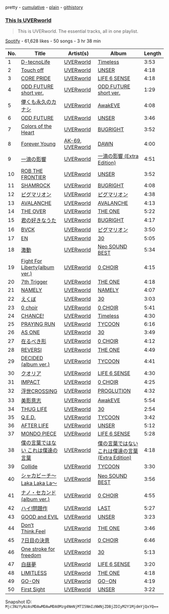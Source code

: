 pretty - [cumulative](/playlists/cumulative/37i9dQZF1DZ06evO3KBMI1.md) - [plain](/playlists/plain/37i9dQZF1DZ06evO3KBMI1) - [githistory](https://github.githistory.xyz/mackorone/spotify-playlist-archive/blob/main/playlists/plain/37i9dQZF1DZ06evO3KBMI1)

### [This Is UVERworld](https://open.spotify.com/playlist/37i9dQZF1DZ06evO3KBMI1)

> This is UVERworld\. The essential tracks, all in one playlist.

[Spotify](https://open.spotify.com/user/spotify) - 61,628 likes - 50 songs - 3 hr 38 min

| No. | Title | Artist(s) | Album | Length |
|---|---|---|---|---|
| 1 | [D\-tecnoLife](https://open.spotify.com/track/3eyxh8xkW0X7k1FSHlAatt) | [UVERworld](https://open.spotify.com/artist/6m14xgA0m3w92UM7ujJgky) | [Timeless](https://open.spotify.com/album/5N2L30egSMusfrCvRHlYV0) | 3:53 |
| 2 | [Touch off](https://open.spotify.com/track/7CSTVNXkW2AbmNktlP1hi2) | [UVERworld](https://open.spotify.com/artist/6m14xgA0m3w92UM7ujJgky) | [UNSER](https://open.spotify.com/album/5HV9QkpAM1knGp8FjdLWf8) | 4:18 |
| 3 | [CORE PRIDE](https://open.spotify.com/track/55n4sFy8tjysBcCjQFwX3A) | [UVERworld](https://open.spotify.com/artist/6m14xgA0m3w92UM7ujJgky) | [LIFE 6 SENSE](https://open.spotify.com/album/3a0Fm0IirSryLjMpfPXldU) | 4:18 |
| 4 | [ODD FUTURE short ver.](https://open.spotify.com/track/5tXOuIoDO0ZtGLijEOD6HZ) | [UVERworld](https://open.spotify.com/artist/6m14xgA0m3w92UM7ujJgky) | [ODD FUTURE short ver.](https://open.spotify.com/album/276iqWzPw3i8uGdvoDzMsN) | 1:29 |
| 5 | [儚くも永久のカナシ](https://open.spotify.com/track/3nIxNymArWd7kIL4kGb6er) | [UVERworld](https://open.spotify.com/artist/6m14xgA0m3w92UM7ujJgky) | [AwakEVE](https://open.spotify.com/album/6EhXaQfpmGjj9DVN8qdgjS) | 4:08 |
| 6 | [ODD FUTURE](https://open.spotify.com/track/5tHp131qFB3T7e01x1xsO2) | [UVERworld](https://open.spotify.com/artist/6m14xgA0m3w92UM7ujJgky) | [UNSER](https://open.spotify.com/album/5HV9QkpAM1knGp8FjdLWf8) | 3:46 |
| 7 | [Colors of the Heart](https://open.spotify.com/track/7vPKB0XXYhWsTjyZ8DAId8) | [UVERworld](https://open.spotify.com/artist/6m14xgA0m3w92UM7ujJgky) | [BUGRIGHT](https://open.spotify.com/album/5RaSi1ceZ2H2i8cmhdhmFe) | 3:52 |
| 8 | [Forever Young](https://open.spotify.com/track/1lq7KJ0TY8sTxazl6y68YW) | [AK\-69](https://open.spotify.com/artist/4Wet9Sqa5LrEjBeV4k6edh), [UVERworld](https://open.spotify.com/artist/6m14xgA0m3w92UM7ujJgky) | [DAWN](https://open.spotify.com/album/5clOVOw7JaQdfBOP1aboZ3) | 4:00 |
| 9 | [一滴の影響](https://open.spotify.com/track/6a8zOePRBenXtHq2AY49xB) | [UVERworld](https://open.spotify.com/artist/6m14xgA0m3w92UM7ujJgky) | [一滴の影響 \(Extra Edition\)](https://open.spotify.com/album/0faHUWjxWLIjiTA8xfs7tq) | 4:51 |
| 10 | [ROB THE FRONTIER](https://open.spotify.com/track/0vgQEQxb49LCKEH5Gg7E4z) | [UVERworld](https://open.spotify.com/artist/6m14xgA0m3w92UM7ujJgky) | [UNSER](https://open.spotify.com/album/5HV9QkpAM1knGp8FjdLWf8) | 3:52 |
| 11 | [SHAMROCK](https://open.spotify.com/track/5M6hrn7yus9MefXLBnCCVA) | [UVERworld](https://open.spotify.com/artist/6m14xgA0m3w92UM7ujJgky) | [BUGRIGHT](https://open.spotify.com/album/5RaSi1ceZ2H2i8cmhdhmFe) | 4:08 |
| 12 | [ピグマリオン](https://open.spotify.com/track/0rpOxMN9wo0iYdlT6q5yik) | [UVERworld](https://open.spotify.com/artist/6m14xgA0m3w92UM7ujJgky) | [ピグマリオン](https://open.spotify.com/album/6FxKYNWnLnNquosFco0msC) | 4:38 |
| 13 | [AVALANCHE](https://open.spotify.com/track/5j5GxdQl506TDP8nSkRD8x) | [UVERworld](https://open.spotify.com/artist/6m14xgA0m3w92UM7ujJgky) | [AVALANCHE](https://open.spotify.com/album/1rQTIzd2E969GJjCIv3sGR) | 4:13 |
| 14 | [THE OVER](https://open.spotify.com/track/0nrDopi0dvGmx0EdyWoDsv) | [UVERworld](https://open.spotify.com/artist/6m14xgA0m3w92UM7ujJgky) | [THE ONE](https://open.spotify.com/album/5TOpz67nIEIMwm5XM3Uskf) | 5:22 |
| 15 | [君の好きなうた](https://open.spotify.com/track/79nCnMMdc114kKQCcHNq3j) | [UVERworld](https://open.spotify.com/artist/6m14xgA0m3w92UM7ujJgky) | [BUGRIGHT](https://open.spotify.com/album/5RaSi1ceZ2H2i8cmhdhmFe) | 4:17 |
| 16 | [BVCK](https://open.spotify.com/track/0gJshpPlLWS2ErIRZNEmMm) | [UVERworld](https://open.spotify.com/artist/6m14xgA0m3w92UM7ujJgky) | [ピグマリオン](https://open.spotify.com/album/6FxKYNWnLnNquosFco0msC) | 3:50 |
| 17 | [EN](https://open.spotify.com/track/4uJWArBtdW2vclttyV2eCB) | [UVERworld](https://open.spotify.com/artist/6m14xgA0m3w92UM7ujJgky) | [30](https://open.spotify.com/album/3AWTTsNwOcoRXH5l2VDFg7) | 5:05 |
| 18 | [激動](https://open.spotify.com/track/2bB94ADjTpb7qavnp8NYQP) | [UVERworld](https://open.spotify.com/artist/6m14xgA0m3w92UM7ujJgky) | [Neo SOUND BEST](https://open.spotify.com/album/026YUzz3W2bYO1QNvgfrs6) | 5:34 |
| 19 | [Fight For Liberty\(album ver.\)](https://open.spotify.com/track/1r2OVpl2e5mVDApfqDzY9I) | [UVERworld](https://open.spotify.com/artist/6m14xgA0m3w92UM7ujJgky) | [0 CHOIR](https://open.spotify.com/album/64hkibORri9uiP4j6bucRY) | 4:15 |
| 20 | [7th Trigger](https://open.spotify.com/track/3ALiXA2sdQBuHotnGkEAoV) | [UVERworld](https://open.spotify.com/artist/6m14xgA0m3w92UM7ujJgky) | [THE ONE](https://open.spotify.com/album/5TOpz67nIEIMwm5XM3Uskf) | 4:18 |
| 21 | [NAMELY](https://open.spotify.com/track/0ZfWNX0kP9ofAjmTkpVSzJ) | [UVERworld](https://open.spotify.com/artist/6m14xgA0m3w92UM7ujJgky) | [NAMELY](https://open.spotify.com/album/37U1o22d174FbOHy59LsbK) | 4:07 |
| 22 | [えくぼ](https://open.spotify.com/track/1SjtklLoo3b72GS939fLTf) | [UVERworld](https://open.spotify.com/artist/6m14xgA0m3w92UM7ujJgky) | [30](https://open.spotify.com/album/3AWTTsNwOcoRXH5l2VDFg7) | 3:03 |
| 23 | [0 choir](https://open.spotify.com/track/0l0v2OwXowCmGOcPeIOcUP) | [UVERworld](https://open.spotify.com/artist/6m14xgA0m3w92UM7ujJgky) | [0 CHOIR](https://open.spotify.com/album/64hkibORri9uiP4j6bucRY) | 5:41 |
| 24 | [CHANCE!](https://open.spotify.com/track/6ASc0gMzq0KSiVB8WLPHCP) | [UVERworld](https://open.spotify.com/artist/6m14xgA0m3w92UM7ujJgky) | [Timeless](https://open.spotify.com/album/5N2L30egSMusfrCvRHlYV0) | 4:30 |
| 25 | [PRAYING RUN](https://open.spotify.com/track/373Npzs6cZkvW2hyILpONV) | [UVERworld](https://open.spotify.com/artist/6m14xgA0m3w92UM7ujJgky) | [TYCOON](https://open.spotify.com/album/2wRVWAzSEzmpOSObJnOZdo) | 6:16 |
| 26 | [AS ONE](https://open.spotify.com/track/3aOLlgI7uj7kByYd5PKfqf) | [UVERworld](https://open.spotify.com/artist/6m14xgA0m3w92UM7ujJgky) | [30](https://open.spotify.com/album/3AWTTsNwOcoRXH5l2VDFg7) | 3:49 |
| 27 | [在るべき形](https://open.spotify.com/track/5jouFR1LV86x6xXTo1sCKo) | [UVERworld](https://open.spotify.com/artist/6m14xgA0m3w92UM7ujJgky) | [0 CHOIR](https://open.spotify.com/album/64hkibORri9uiP4j6bucRY) | 4:12 |
| 28 | [REVERSI](https://open.spotify.com/track/7HiAUL9h0px38LjWchaeR2) | [UVERworld](https://open.spotify.com/artist/6m14xgA0m3w92UM7ujJgky) | [THE ONE](https://open.spotify.com/album/5TOpz67nIEIMwm5XM3Uskf) | 4:49 |
| 29 | [DECIDED \(album ver.\)](https://open.spotify.com/track/27eQZYYlgZ2YRAeVCkX6So) | [UVERworld](https://open.spotify.com/artist/6m14xgA0m3w92UM7ujJgky) | [TYCOON](https://open.spotify.com/album/2wRVWAzSEzmpOSObJnOZdo) | 4:41 |
| 30 | [クオリア](https://open.spotify.com/track/12zLvEe3rs05AROHQmGN1Y) | [UVERworld](https://open.spotify.com/artist/6m14xgA0m3w92UM7ujJgky) | [LIFE 6 SENSE](https://open.spotify.com/album/3a0Fm0IirSryLjMpfPXldU) | 4:30 |
| 31 | [IMPACT](https://open.spotify.com/track/5lwgvPvJy36aZRsqeOtm7C) | [UVERworld](https://open.spotify.com/artist/6m14xgA0m3w92UM7ujJgky) | [0 CHOIR](https://open.spotify.com/album/64hkibORri9uiP4j6bucRY) | 4:25 |
| 32 | [浮世CROSSING](https://open.spotify.com/track/0n9hO5hjv7CwUd4bPpGyQJ) | [UVERworld](https://open.spotify.com/artist/6m14xgA0m3w92UM7ujJgky) | [PROGLUTION](https://open.spotify.com/album/4d8OnI47NpOYNaEXvaVo9q) | 4:32 |
| 33 | [美影意志](https://open.spotify.com/track/4hJymb1Mm4hrYMoL3itfv8) | [UVERworld](https://open.spotify.com/artist/6m14xgA0m3w92UM7ujJgky) | [AwakEVE](https://open.spotify.com/album/6EhXaQfpmGjj9DVN8qdgjS) | 5:54 |
| 34 | [THUG LIFE](https://open.spotify.com/track/60hNg1E9VLg4fIHeiSJSxJ) | [UVERworld](https://open.spotify.com/artist/6m14xgA0m3w92UM7ujJgky) | [30](https://open.spotify.com/album/3AWTTsNwOcoRXH5l2VDFg7) | 2:54 |
| 35 | [Q.E.D.](https://open.spotify.com/track/0nZTXNZrXjecUMUqGbGCSc) | [UVERworld](https://open.spotify.com/artist/6m14xgA0m3w92UM7ujJgky) | [TYCOON](https://open.spotify.com/album/2wRVWAzSEzmpOSObJnOZdo) | 3:42 |
| 36 | [AFTER LIFE](https://open.spotify.com/track/5I1tUVKvEgfFws2udGUvt2) | [UVERworld](https://open.spotify.com/artist/6m14xgA0m3w92UM7ujJgky) | [UNSER](https://open.spotify.com/album/5HV9QkpAM1knGp8FjdLWf8) | 5:12 |
| 37 | [MONDO PIECE](https://open.spotify.com/track/0drLNk73IaEvSjdhPnQjY0) | [UVERworld](https://open.spotify.com/artist/6m14xgA0m3w92UM7ujJgky) | [LIFE 6 SENSE](https://open.spotify.com/album/3a0Fm0IirSryLjMpfPXldU) | 5:28 |
| 38 | [僕の言葉ではない これは僕達の言葉](https://open.spotify.com/track/0StkLk0MA1i4kcUozLLxKl) | [UVERworld](https://open.spotify.com/artist/6m14xgA0m3w92UM7ujJgky) | [僕の言葉ではない これは僕達の言葉 \(Extra Edition\)](https://open.spotify.com/album/0TA8moeph2A7CMtfWFtzFC) | 4:18 |
| 39 | [Collide](https://open.spotify.com/track/6vEJ6oy3ardFaLYYJFRmEX) | [UVERworld](https://open.spotify.com/artist/6m14xgA0m3w92UM7ujJgky) | [TYCOON](https://open.spotify.com/album/2wRVWAzSEzmpOSObJnOZdo) | 3:30 |
| 40 | [シャカビーチ〜Laka Laka La〜](https://open.spotify.com/track/3cJOvrRzZqaXP7TSzP0SSp) | [UVERworld](https://open.spotify.com/artist/6m14xgA0m3w92UM7ujJgky) | [Neo SOUND BEST](https://open.spotify.com/album/026YUzz3W2bYO1QNvgfrs6) | 3:56 |
| 41 | [ナノ・セカンド\(album ver.\)](https://open.spotify.com/track/4Hz1T64ZZiHkM4fYHFN0MV) | [UVERworld](https://open.spotify.com/artist/6m14xgA0m3w92UM7ujJgky) | [0 CHOIR](https://open.spotify.com/album/64hkibORri9uiP4j6bucRY) | 4:55 |
| 42 | [ハイ!問題作](https://open.spotify.com/track/3BqYOAoYr1fmtuezvRIaDK) | [UVERworld](https://open.spotify.com/artist/6m14xgA0m3w92UM7ujJgky) | [LAST](https://open.spotify.com/album/1KuBEYaHI7zcjKrdNYq61b) | 5:27 |
| 43 | [GOOD and EVIL](https://open.spotify.com/track/4NojX9qo5t2aViWKPQjtE3) | [UVERworld](https://open.spotify.com/artist/6m14xgA0m3w92UM7ujJgky) | [UNSER](https://open.spotify.com/album/5HV9QkpAM1knGp8FjdLWf8) | 3:23 |
| 44 | [Don’t Think.Feel](https://open.spotify.com/track/683p6Ov3orc4ICLOKi1Yn6) | [UVERworld](https://open.spotify.com/artist/6m14xgA0m3w92UM7ujJgky) | [THE ONE](https://open.spotify.com/album/5TOpz67nIEIMwm5XM3Uskf) | 3:46 |
| 45 | [7日目の決意](https://open.spotify.com/track/2697A4jAyN041xwNXRBC3Q) | [UVERworld](https://open.spotify.com/artist/6m14xgA0m3w92UM7ujJgky) | [0 CHOIR](https://open.spotify.com/album/64hkibORri9uiP4j6bucRY) | 6:46 |
| 46 | [One stroke for freedom](https://open.spotify.com/track/5Ucz24aUo02729n6aLz9mV) | [UVERworld](https://open.spotify.com/artist/6m14xgA0m3w92UM7ujJgky) | [30](https://open.spotify.com/album/3AWTTsNwOcoRXH5l2VDFg7) | 5:13 |
| 47 | [白昼夢](https://open.spotify.com/track/6u6ZZKeq5Upa3Dq7fgdwxq) | [UVERworld](https://open.spotify.com/artist/6m14xgA0m3w92UM7ujJgky) | [LIFE 6 SENSE](https://open.spotify.com/album/3a0Fm0IirSryLjMpfPXldU) | 3:20 |
| 48 | [LIMITLESS](https://open.spotify.com/track/78UCAcX9SzDUDNqwlx87fA) | [UVERworld](https://open.spotify.com/artist/6m14xgA0m3w92UM7ujJgky) | [THE ONE](https://open.spotify.com/album/5TOpz67nIEIMwm5XM3Uskf) | 4:18 |
| 49 | [GO\-ON](https://open.spotify.com/track/6SyR6c2BVO0Wa72dQEFBzv) | [UVERworld](https://open.spotify.com/artist/6m14xgA0m3w92UM7ujJgky) | [GO\-ON](https://open.spotify.com/album/6EhK465XjJxe1C1fWEn7oi) | 4:19 |
| 50 | [First Sight](https://open.spotify.com/track/5RURcUXdfhdthGDjBtsS3w) | [UVERworld](https://open.spotify.com/artist/6m14xgA0m3w92UM7ujJgky) | [UNSER](https://open.spotify.com/album/5HV9QkpAM1knGp8FjdLWf8) | 3:22 |

Snapshot ID: `Mjc3NzYyNzAsMDAwMDAwMDA0Mzg4NmNjMTI5NmIzNWNjZDBjZDIyM2Y1MjdmYjQxYQ==`
